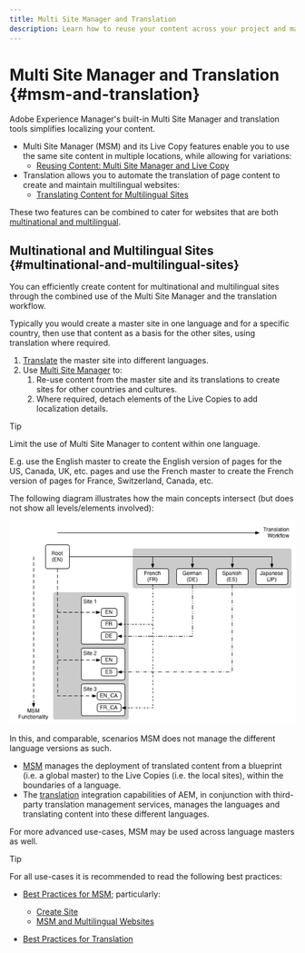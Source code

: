```yaml
---
title: Multi Site Manager and Translation
description: Learn how to reuse your content across your project and manage multilingual websites in AEM.
---
```


# Multi Site Manager and Translation {#msm-and-translation}

Adobe Experience Manager's built-in Multi Site Manager and translation tools simplifies localizing your content.

* Multi Site Manager (MSM) and its Live Copy features enable you to use the same site content in multiple locations, while allowing for variations:
  * [Reusing Content: Multi Site Manager and Live Copy](/help/sites-administering/msm.md)
* Translation allows you to automate the translation of page content to create and maintain multilingual websites:
  * [Translating Content for Multilingual Sites](/help/sites-administering/translation.md)

These two features can be combined to cater for websites that are both [multinational and multilingual](#multinational-and-multilingual-sites).

## Multinational and Multilingual Sites {#multinational-and-multilingual-sites}

You can efficiently create content for multinational and multilingual sites through the combined use of the Multi Site Manager and the translation workflow.

Typically you would create a master site in one language and for a specific country, then use that content as a basis for the other sites, using translation where required.

1. [Translate](/help/sites-administering/translation.md) the master site into different languages.
1. Use [Multi Site Manager](/help/sites-administering/msm.md) to:
   1. Re-use content from the master site and its translations to create sites for other countries and cultures.
   1. Where required, detach elements of the Live Copies to add localization details.

>[!TIP]
>
>Limit the use of Multi Site Manager to content within one language.
>
>E.g. use the English master to create the English version of pages for the US, Canada, UK, etc. pages and use the French master to create the French version of pages for France, Switzerland, Canada, etc.

The following diagram illustrates how the main concepts intersect (but does not show all levels/elements involved):

![Localization overview](assets/localization-overview.png)

In this, and comparable, scenarios MSM does not manage the different language versions as such.

* [MSM](/help/sites-administering/msm.md) manages the deployment of translated content from a blueprint (i.e. a global master) to the Live Copies (i.e. the local sites), within the boundaries of a language.
* The [translation](/help/sites-administering/translation.md) integration capabilities of AEM, in conjunction with third-party translation management services, manages the languages and translating content into these different languages.

For more advanced use-cases, MSM may be used across language masters as well.

>[!TIP]
>
>For all use-cases it is recommended to read the following best practices:
>
>* [Best Practices for MSM](/help/sites-administering/msm-best-practices.md); particularly:
>   * [Create Site](/help/sites-administering/msm-best-practices.md#create-site)
>   * [MSM and Multilingual Websites](/help/sites-administering/msm-best-practices.md#msm-and-multilingual-websites)
>
>* [Best Practices for Translation](/help/sites-administering/tc-bp.md)
